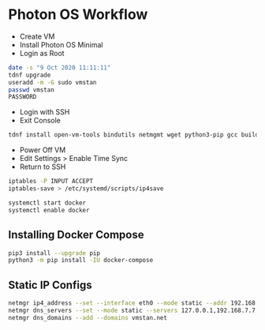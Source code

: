 # Photon OS Workflow

- Create VM
- Install Photon OS Minimal
- Login as Root

```bash
date -s "9 Oct 2020 11:11:11"
tdnf upgrade
useradd -m -G sudo vmstan
passwd vmstan
PASSWORD
```

- Login with SSH
- Exit Console

```bash
tdnf install open-vm-tools bindutils netmgmt wget python3-pip gcc build-essential python3-devel libffi-devel
```

- Power Off VM
- Edit Settings > Enable Time Sync
- Return to SSH

```bash
iptables -P INPUT ACCEPT
iptables-save > /etc/systemd/scripts/ip4save

systemctl start docker
systemctl enable docker
```

## Installing Docker Compose

```bash
pip3 install --upgrade pip
python3 -m pip install -IU docker-compose
```

## Static IP Configs

```bash
netmgr ip4_address --set --interface eth0 --mode static --addr 192.168.7.30/24 --gateway 192.168.7.1
netmgr dns_servers --set --mode static --servers 127.0.0.1,192.168.7.7
netmgr dns_domains --add --domains vmstan.net
```
